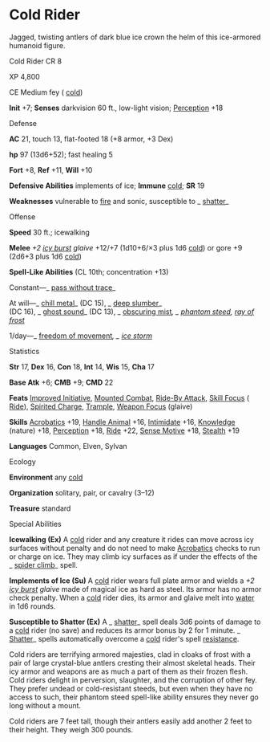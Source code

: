 # Cold Rider

Jagged, twisting antlers of dark blue ice crown the helm of this ice-armored humanoid figure.

Cold Rider CR 8

XP 4,800

CE Medium fey ( [cold](/pathfinderRPG/prd/monsters/creatureTypes.html#_cold-subtype))

**Init** +7; **Senses** darkvision 60 ft., low-light vision; [Perception](/pathfinderRPG/prd/skills/perception.html#_perception) +18

Defense

**AC** 21, touch 13, flat-footed 18 (+8 armor, +3 Dex)

**hp** 97 (13d6+52); fast healing 5

**Fort** +8, **Ref** +11, **Will** +10

**Defensive Abilities** implements of ice; **Immune** [cold](/pathfinderRPG/prd/monsters/creatureTypes.html#_cold-subtype); **SR** 19

**Weaknesses** vulnerable to [fire](/pathfinderRPG/prd/monsters/creatureTypes.html#_fire-subtype) and sonic, susceptible to _ [shatter](/pathfinderRPG/prd/spells/shatter.html#_shatter)_

Offense

**Speed** 30 ft.; icewalking

**Melee** _+2 [icy burst](/pathfinderRPG/prd/magicItems/weapons.html#_weapons-icy-burst) glaive_ +12/+7 (1d10+6/×3 plus 1d6 [cold](/pathfinderRPG/prd/monsters/creatureTypes.html#_cold-subtype)) or gore +9 (2d6+3 plus 1d6 [cold](/pathfinderRPG/prd/monsters/creatureTypes.html#_cold-subtype))

**Spell-Like Abilities** (CL 10th; concentration +13)

Constant—_ [pass without trace](/pathfinderRPG/prd/spells/passWithoutTrace.html#_pass-without-trace)_

At will—_ [chill metal](/pathfinderRPG/prd/spells/chillMetal.html#_chill-metal)_ (DC 15), _ [deep slumber](/pathfinderRPG/prd/spells/deepSlumber.html#_deep-slumber)_   
(DC 16), _ [ghost sound](/pathfinderRPG/prd/spells/ghostSound.html#_ghost-sound)_ (DC 13), _ [obscuring mist](/pathfinderRPG/prd/spells/obscuringMist.html#_obscuring-mist)_, _ [phantom steed](/pathfinderRPG/prd/spells/phantomSteed.html#_phantom-steed), [ray of frost](/pathfinderRPG/prd/spells/rayOfFrost.html#_ray-of-frost)_

1/day—_ [freedom of movement](/pathfinderRPG/prd/spells/freedomOfMovement.html#_freedom-of-movement)_, _ [ice storm](/pathfinderRPG/prd/spells/iceStorm.html#_ice-storm)_

Statistics

**Str** 17, **Dex** 16, **Con** 18, **Int** 14, **Wis** 15, **Cha** 17

**Base Atk** +6; **CMB** +9; **CMD** 22

**Feats** [Improved Initiative](/pathfinderRPG/prd/feats.html#_improved-initiative), [Mounted Combat](/pathfinderRPG/prd/feats.html#_mounted-combat), [Ride-By Attack](/pathfinderRPG/prd/feats.html#_ride-by-attack), [Skill Focus](/pathfinderRPG/prd/feats.html#_skill-focus) ( [Ride](/pathfinderRPG/prd/skills/ride.html#_ride)), [Spirited Charge](/pathfinderRPG/prd/feats.html#_spirited-charge), [Trample](/pathfinderRPG/prd/monsters/universalMonsterRules.html#_trample), [Weapon Focus](/pathfinderRPG/prd/feats.html#_weapon-focus) (glaive)

**Skills** [Acrobatics](/pathfinderRPG/prd/skills/acrobatics.html#_acrobatics) +19, [Handle Animal](/pathfinderRPG/prd/skills/handleAnimal.html#_handle-animal) +16, [Intimidate](/pathfinderRPG/prd/skills/intimidate.html#_intimidate) +16, [Knowledge](/pathfinderRPG/prd/skills/knowledge.html#_knowledge) (nature) +18, [Perception](/pathfinderRPG/prd/skills/perception.html#_perception) +18, [Ride](/pathfinderRPG/prd/skills/ride.html#_ride) +22, [Sense Motive](/pathfinderRPG/prd/skills/senseMotive.html#_sense-motive) +18, [Stealth](/pathfinderRPG/prd/skills/stealth.html#_stealth) +19

**Languages** Common, Elven, Sylvan

Ecology

**Environment** any [cold](/pathfinderRPG/prd/monsters/creatureTypes.html#_cold-subtype)

**Organization** solitary, pair, or cavalry (3–12)

**Treasure** standard

Special Abilities

**Icewalking (Ex)** A [cold](/pathfinderRPG/prd/monsters/creatureTypes.html#_cold-subtype) rider and any creature it rides can move across icy surfaces without penalty and do not need to make [Acrobatics](/pathfinderRPG/prd/skills/acrobatics.html#_acrobatics) checks to run or charge on ice. They may climb icy surfaces as if under the effects of the _ [spider climb](/pathfinderRPG/prd/spells/spiderClimb.html#_spider-climb)_ spell.

**Implements of Ice (Su)** A [cold](/pathfinderRPG/prd/monsters/creatureTypes.html#_cold-subtype) rider wears full plate armor and wields a _+2 [icy burst](/pathfinderRPG/prd/magicItems/weapons.html#_weapons-icy-burst) glaive_ made of magical ice as hard as steel. Its armor has no armor check penalty. When a [cold](/pathfinderRPG/prd/monsters/creatureTypes.html#_cold-subtype) rider dies, its armor and glaive melt into [water](/pathfinderRPG/prd/monsters/creatureTypes.html#_water-subtype) in 1d6 rounds.

**Susceptible to Shatter (Ex)** A _ [shatter](/pathfinderRPG/prd/spells/shatter.html#_shatter)_ spell deals 3d6 points of damage to a [cold](/pathfinderRPG/prd/monsters/creatureTypes.html#_cold-subtype) rider (no save) and reduces its armor bonus by 2 for 1 minute. _ [Shatter](/pathfinderRPG/prd/spells/shatter.html#_shatter)_ spells automatically overcome a [cold](/pathfinderRPG/prd/monsters/creatureTypes.html#_cold-subtype) rider's spell [resistance](/pathfinderRPG/prd/monsters/universalMonsterRules.html#_resistance).

Cold riders are terrifying armored majesties, clad in cloaks of frost with a pair of large crystal-blue antlers cresting their almost skeletal heads. Their icy armor and weapons are as much a part of them as their frozen flesh. Cold riders delight in perversion, slaughter, and the corruption of other fey. They prefer undead or cold-resistant steeds, but even when they have no access to such, their phantom steed spell-like ability ensures they never go long without a mount.

Cold riders are 7 feet tall, though their antlers easily add another 2 feet to their height. They weigh 300 pounds.

